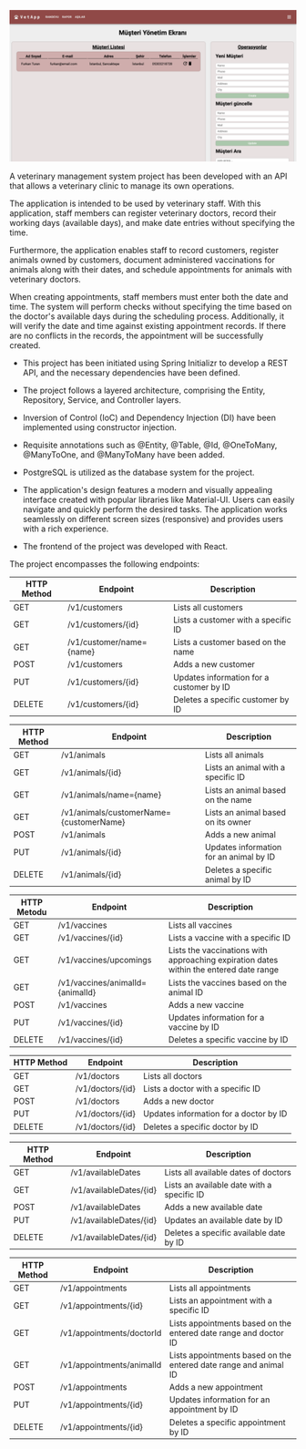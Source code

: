 ![layout](./src/assets/layout.png)

A veterinary management system project has been developed with an API that allows a veterinary clinic to manage its own operations.

The application is intended to be used by veterinary staff. With this application, staff members can register veterinary doctors, record their working days (available days), and make date entries without specifying the time.

Furthermore, the application enables staff to record customers, register animals owned by customers, document administered vaccinations for animals along with their dates, and schedule appointments for animals with veterinary doctors.

When creating appointments, staff members must enter both the date and time. The system will perform checks without specifying the time based on the doctor's available days during the scheduling process. Additionally, it will verify the date and time against existing appointment records. If there are no conflicts in the records, the appointment will be successfully created.

- This project has been initiated using Spring Initializr to develop a REST API, and the necessary dependencies have been defined.

- The project follows a layered architecture, comprising the Entity, Repository, Service, and Controller layers.

- Inversion of Control (IoC) and Dependency Injection (DI) have been implemented using constructor injection.

- Requisite annotations such as @Entity, @Table, @Id, @OneToMany, @ManyToOne, and @ManyToMany have been added.

- PostgreSQL is utilized as the database system for the project.

- The application's design features a modern and visually appealing interface created with popular libraries like Material-UI. Users can easily navigate and quickly perform the desired tasks. The application works seamlessly on different screen sizes (responsive) and provides users with a rich experience.

- The frontend of the project was developed with React.

The project encompasses the following endpoints:


| HTTP Method | Endpoint                 | Description                              |
|-------------|--------------------------|------------------------------------------|
| GET         | /v1/customers            | Lists all customers                      |  
| GET         | /v1/customers/{id}       | Lists a customer with a specific ID      |
| GET         | /v1/customer/name={name} | Lists a customer based on the name       |
| POST        | /v1/customers            | Adds a new customer                      |
| PUT         | /v1/customers/{id}       | Updates information for a customer by ID |
| DELETE      | /v1/customers/{id}       | Deletes a specific customer by ID        |

| HTTP Method | Endpoint                                | Description                            |
|-------------|-----------------------------------------|----------------------------------------|
| GET         | /v1/animals                             | Lists all animals                      |  
| GET         | /v1/animals/{id}                        | Lists an animal with a specific ID     |
| GET         | /v1/animals/name={name}                 | Lists an animal based on the name      |
| GET         | /v1/animals/customerName={customerName} | Lists an animal based on its owner     |
| POST        | /v1/animals                             | Adds a new animal                      |
| PUT         | /v1/animals/{id}                        | Updates information for an animal by ID |
| DELETE      | /v1/animals/{id}                        | Deletes a specific animal by ID        |

| HTTP Metodu | Endpoint                         | Description                                                                            |
|-------------|----------------------------------|----------------------------------------------------------------------------------------|
| GET         | /v1/vaccines                     | Lists all vaccines                                                                     |  
| GET         | /v1/vaccines/{id}                | Lists a vaccine with a specific ID                                                     |
| GET         | /v1/vaccines/upcomings           | Lists the vaccinations with approaching expiration dates within the entered date range |
| GET         | /v1/vaccines/animalId={animalId} | Lists the vaccines based on the animal ID                                              |
| POST        | /v1/vaccines                     | Adds a new vaccine                                                                     |
| PUT         | /v1/vaccines/{id}                | Updates information for a vaccine by ID                                                |
| DELETE      | /v1/vaccines/{id}                | Deletes a specific vaccine by ID                                                       |

| HTTP Method | Endpoint         | Description                            |
|-------------|------------------|----------------------------------------|
| GET         | /v1/doctors      | Lists all doctors                      |  
| GET         | /v1/doctors/{id} | Lists a doctor with a specific ID      |
| POST        | /v1/doctors      | Adds a new doctor                      |
| PUT         | /v1/doctors/{id} | Updates information for a doctor by ID |
| DELETE      | /v1/doctors/{id} | Deletes a specific doctor by ID        |

| HTTP Method | Endpoint                | Description                               |
|-------------|-------------------------|-------------------------------------------|
| GET         | /v1/availableDates      | Lists all available dates of doctors      |  
| GET         | /v1/availableDates/{id} | Lists an available date with a specific ID |
| POST        | /v1/availableDates      | Adds a new available date                 |
| PUT         | /v1/availableDates/{id} | Updates an available date by ID           |
| DELETE      | /v1/availableDates/{id} | Deletes a specific available date by ID   |

| HTTP Method | Endpoint                  | Description                                                     |
|-------------|---------------------------|-----------------------------------------------------------------|
| GET         | /v1/appointments          | Lists all appointments                                          |  
| GET         | /v1/appointments/{id}     | Lists an appointment with a specific ID                         |
| GET         | /v1/appointments/doctorId | Lists appointments based on the entered date range and doctor ID |
| GET         | /v1/appointments/animalId | Lists appointments based on the entered date range and animal ID |
| POST        | /v1/appointments          | Adds a new appointment                                          |
| PUT         | /v1/appointments/{id}     | Updates information for an appointment by ID                    |
| DELETE      | /v1/appointments/{id}     | Deletes a specific appointment by ID                            |